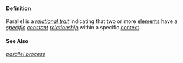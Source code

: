 #### Definition

Parallel is a *[relational trait](https://github.com/gcassel/Modular-Organization-Terminology/blob/master/terms/relational-trait.md)* indicating that two or more [elements](https://github.com/gcassel/Modular-Organization-Terminology/blob/master/terms/element.md) have a *[specific](https://github.com/gcassel/Modular-Organization-Terminology/blob/master/terms/specific.md) [constant](https://github.com/gcassel/Modular-Organization-Terminology/blob/master/terms/constant.md) [relationship](https://github.com/gcassel/Modular-Organization-Terminology/blob/master/terms/relate.md)* within a specific [context](https://github.com/gcassel/Modular-Organization-Terminology/blob/master/terms/context.md). 

#### See Also

*[parallel process](https://github.com/gcassel/Modular-Organization-Terminology/blob/master/terms/parallel-process.md)*
